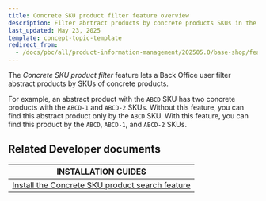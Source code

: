 ```yaml
---
title: Concrete SKU product filter feature overview
description: Filter abrtract products by concrete products SKUs in the Back Office.
last_updated: May 23, 2025
template: concept-topic-template
redirect_from:
  - /docs/pbc/all/product-information-management/202505.0/base-shop/feature-overviews/concrete-sku-product-search-feature-overview.html
---
```


The *Concrete SKU product filter* feature lets a Back Office user filter abstract products by SKUs of concrete products.

For example, an abstract product with the `ABCD` SKU has two concrete products with the `ABCD-1` and `ABCD-2` SKUs. Without this feature, you can find this abstract product only by the `ABCD` SKU. With this feature, you can find this product by the `ABCD`, `ABCD-1`, and `ABCD-2` SKUs.

## Related Developer documents

| INSTALLATION GUIDES                                                                                                                                                                                                                                  |
|------------------------------------------------------------------------------------------------------------------------------------------------------------------------------------------------------------------------------------------------------|
| [Install the Concrete SKU product search feature](/docs/pbc/all/product-information-management/202410.0/base-shop/install-and-upgrade/install-features/install-the-product-feature#search-for-concrete-product-sku-in-the-list-of-abstract-products) |
